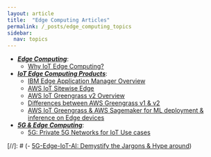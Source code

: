 ```yaml
---
layout: article
title:  "Edge Computing Articles"
permalink: /_posts/edge_computing_topics
sidebar:
  nav: topics
---
```


- __*<u>Edge Computing</u>*__:
  - [Why IoT Edge Computing?](/_posts/edge/why_edge_computing)
- __*<u>IoT Edge Computing Products</u>*__:
  - [IBM Edge Application Manager Overview](/_posts/edge-computing/ibm-edge-manager)
  - [AWS IoT Sitewise Edge](/_posts/aws/iot/sitewise)
  - [AWS IoT Greengrass v2 Overview](/_posts/aws/ml/iot/greengrass-v2-overview)
  - [Differences between AWS Greengrass v1 & v2](/_posts/aws/iot/aws-greengrass-v1-v2)
  - [AWS IoT Greengrass & AWS Sagemaker for ML deployment & inference on Edge devices](/_posts/aws/ml/iot/sagemaker-greengrass-v1-v2-ml-inference)
- __*<u>5G & Edge Computing</u>*__:
  - [5G: Private 5G Networks for IoT Use cases](/_posts/networking/5g)

[//]: # (- [5G-Edge-IoT-AI: Demystify the Jargons & Hype around](/_posts/5g/edge/iot/ai/demystify-the-jargons-hype-around))



